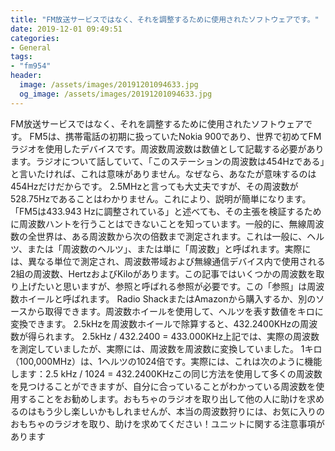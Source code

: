 ```yaml
---
title: "FM放送サービスではなく、それを調整するために使用されたソフトウェアです。"
date: 2019-12-01 09:49:51
categories:
- General
tags:
- "fm954"
header:
  image: /assets/images/20191201094633.jpg
  og_image: /assets/images/20191201094633.jpg
---
```


FM放送サービスではなく、それを調整するために使用されたソフトウェアです。 FM5は、携帯電話の初期に扱っていたNokia 900であり、世界で初めてFMラジオを使用したデバイスです。周波数周波数は数値として記載する必要があります。ラジオについて話していて、「このステーションの周波数は454Hzである」と言いたければ、これは意味がありません。なぜなら、あなたが意味するのは454Hzだけだからです。 2.5MHzと言っても大丈夫ですが、その周波数が528.75Hzであることはわかりません。これにより、説明が簡単になります。「FM5は433.943 Hzに調整されている」と述べても、その主張を検証するために周波数ハントを行うことはできないことを知っています。一般的に、無線周波数の全世界は、ある周波数から次の倍数まで測定されます。これは一般に、ヘルツ、または「周波数のヘルツ」、または単に「周波数」と呼ばれます。実際には、異なる単位で測定され、周波数帯域および無線通信デバイス内で使用される2組の周波数、HertzおよびKiloがあります。この記事ではいくつかの周波数を取り上げたいと思いますが、参照と呼ばれる参照が必要です。この「参照」は周波数ホイールと呼ばれます。 Radio ShackまたはAmazonから購入するか、別のソースから取得できます。周波数ホイールを使用して、ヘルツを表す数値をキロに変換できます。 2.5kHzを周波数ホイールで除算すると、432.2400KHzの周波数が得られます。 2.5kHz / 432.2400 = 433.000KHz上記では、実際の周波数を測定していましたが、実際には、周波数を周波数に変換していました。 1キロ（100,000MHz）は、1ヘルツの1024倍です。実際には、これは次のように機能します：2.5 kHz / 1024 = 432.2400KHzこの同じ方法を使用して多くの周波数を見つけることができますが、自分に合っていることがわかっている周波数を使用することをお勧めします。おもちゃのラジオを取り出して他の人に助けを求めるのはもう少し楽しいかもしれませんが、本当の周波数狩りには、お気に入りのおもちゃのラジオを取り、助けを求めてください！ユニットに関する注意事項があります
